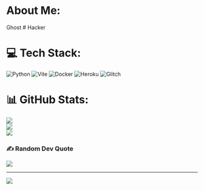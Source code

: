 #  About Me:
Ghost # Hacker

# 💻 Tech Stack:
![Python](https://img.shields.io/badge/python-3670A0?style=plastic&logo=python&logoColor=ffdd54) ![Vite](https://img.shields.io/badge/vite-%23646CFF.svg?style=plastic&logo=vite&logoColor=white) ![Docker](https://img.shields.io/badge/docker-%230db7ed.svg?style=plastic&logo=docker&logoColor=white) ![Heroku](https://img.shields.io/badge/heroku-%23430098.svg?style=plastic&logo=heroku&logoColor=white) ![Glitch](https://img.shields.io/badge/glitch-%233333FF.svg?style=plastic&logo=glitch&logoColor=white)
# 📊 GitHub Stats:
![](https://github-readme-stats.vercel.app/api?username=Ghost-Hashh&theme=ambient_gradient&hide_border=false&include_all_commits=false&count_private=false)<br/>
![](https://github-readme-streak-stats.herokuapp.com/?user=Ghost-Hashh&theme=ambient_gradient&hide_border=false)<br/>
![](https://github-readme-stats.vercel.app/api/top-langs/?username=Ghost-Hashh&theme=ambient_gradient&hide_border=false&include_all_commits=false&count_private=false&layout=compact)

### ✍️ Random Dev Quote
![](https://quotes-github-readme.vercel.app/api?type=horizontal&theme=radical)

---
[![](https://visitcount.itsvg.in/api?id=Ghost-Hashh&icon=10&color=12)](https://visitcount.itsvg.in)

<!-- Proudly created with GPRM ( https://gprm.itsvg.in ) -->
